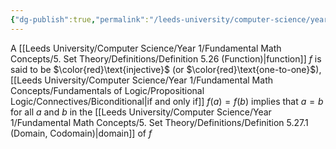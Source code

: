 ```yaml
---
{"dg-publish":true,"permalink":"/leeds-university/computer-science/year-1/fundamental-math-concepts/5-set-theory/definitions/definition-5-28-injective/","tags":["Definition"]}
---
```


A [[Leeds University/Computer Science/Year 1/Fundamental Math Concepts/5. Set Theory/Definitions/Definition 5.26 (Function)\|function]] $f$ is said to be $\color{red}\text{injective}$ (or $\color{red}\text{one-to-one}$), [[Leeds University/Computer Science/Year 1/Fundamental Math Concepts/Fundamentals of Logic/Propositional Logic/Connectives/Biconditional\|if and only if]] $f(a)=f(b)$ implies that $a=b$ for all $a$ and $b$ in the [[Leeds University/Computer Science/Year 1/Fundamental Math Concepts/5. Set Theory/Definitions/Definition 5.27.1 (Domain, Codomain)\|domain]] of $f$
